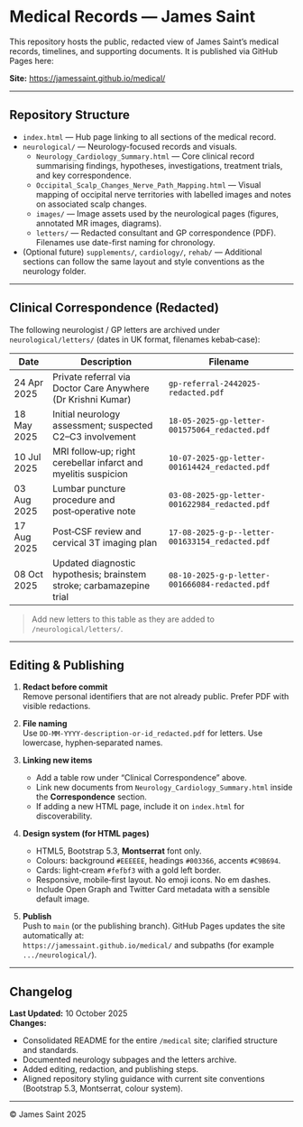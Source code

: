 # Medical Records — James Saint

This repository hosts the public, redacted view of James Saint’s medical records, timelines, and supporting documents. It is published via GitHub Pages here:

**Site:** https://jamessaint.github.io/medical/

---

## Repository Structure

- `index.html` — Hub page linking to all sections of the medical record.
- `neurological/` — Neurology-focused records and visuals.
  - `Neurology_Cardiology_Summary.html` — Core clinical record summarising findings, hypotheses, investigations, treatment trials, and key correspondence.
  - `Occipital_Scalp_Changes_Nerve_Path_Mapping.html` — Visual mapping of occipital nerve territories with labelled images and notes on associated scalp changes.
  - `images/` — Image assets used by the neurological pages (figures, annotated MR images, diagrams).
  - `letters/` — Redacted consultant and GP correspondence (PDF). Filenames use date-first naming for chronology.
- (Optional future) `supplements/`, `cardiology/`, `rehab/` — Additional sections can follow the same layout and style conventions as the neurology folder.

---

## Clinical Correspondence (Redacted)

The following neurologist / GP letters are archived under `neurological/letters/` (dates in UK format, filenames kebab‑case):

| Date        | Description                                                         | Filename                                           |
|-------------|---------------------------------------------------------------------|---------------------------------------------------|
| 24 Apr 2025 | Private referral via Doctor Care Anywhere (Dr Krishni Kumar)        | `gp-referral-2442025-redacted.pdf`                |
| 18 May 2025 | Initial neurology assessment; suspected C2–C3 involvement           | `18-05-2025-gp-letter-001575064_redacted.pdf`     |
| 10 Jul 2025 | MRI follow‑up; right cerebellar infarct and myelitis suspicion      | `10-07-2025-gp-letter-001614424_redacted.pdf`     |
| 03 Aug 2025 | Lumbar puncture procedure and post‑operative note                   | `03-08-2025-gp-letter-001622984_redacted.pdf`     |
| 17 Aug 2025 | Post‑CSF review and cervical 3T imaging plan                        | `17-08-2025-g-p--letter-001633154_redacted.pdf`   |
| 08 Oct 2025 | Updated diagnostic hypothesis; brainstem stroke; carbamazepine trial| `08-10-2025-g-p-letter-001666084-redacted.pdf`    |

> Add new letters to this table as they are added to `/neurological/letters/`.

---

## Editing & Publishing

1. **Redact before commit**  
   Remove personal identifiers that are not already public. Prefer PDF with visible redactions.

2. **File naming**  
   Use `DD-MM-YYYY-description-or-id_redacted.pdf` for letters. Use lowercase, hyphen‑separated names.

3. **Linking new items**  
   - Add a table row under “Clinical Correspondence” above.
   - Link new documents from `Neurology_Cardiology_Summary.html` inside the **Correspondence** section.
   - If adding a new HTML page, include it on `index.html` for discoverability.

4. **Design system (for HTML pages)**  
   - HTML5, Bootstrap 5.3, **Montserrat** font only.  
   - Colours: background `#EEEEEE`, headings `#003366`, accents `#C9B694`.  
   - Cards: light‑cream `#fefbf3` with a gold left border.  
   - Responsive, mobile‑first layout. No emoji icons. No em dashes.  
   - Include Open Graph and Twitter Card metadata with a sensible default image.

5. **Publish**  
   Push to `main` (or the publishing branch). GitHub Pages updates the site automatically at:  
   `https://jamessaint.github.io/medical/` and subpaths (for example `.../neurological/`).

---

## Changelog

**Last Updated:** 10 October 2025  
**Changes:**  
- Consolidated README for the entire `/medical` site; clarified structure and standards.  
- Documented neurology subpages and the letters archive.  
- Added editing, redaction, and publishing steps.  
- Aligned repository styling guidance with current site conventions (Bootstrap 5.3, Montserrat, colour system).

---

© James Saint 2025
